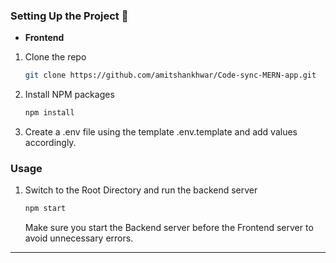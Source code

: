 ### Setting Up the Project 🔧

* __Frontend__

1. Clone the repo

   ```sh
   git clone https://github.com/amitshankhwar/Code-sync-MERN-app.git
   ```
2. Install NPM packages

   ```sh
   npm install
   ```
3. Create a .env file using the template .env.template and add values accordingly.
   
### Usage

1.  Switch to the Root Directory and run the backend server

    ```sh 
    npm start 
    ```
    
    Make sure you start the Backend server before the Frontend server to avoid unnecessary errors.
***
